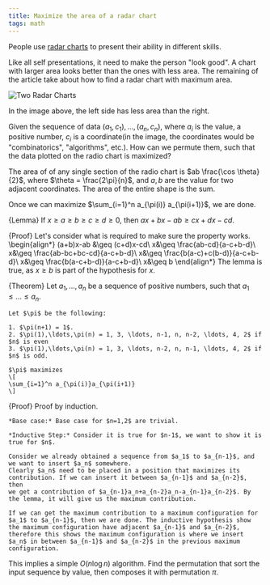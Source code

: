 ```yaml
---
title: Maximize the area of a radar chart
tags: math
---
```


People use [radar charts](http://en.wikipedia.org/wiki/Radar_chart) to present their ability in different skills. 

Like all self presentations, it need to make the person "look good". A chart with larger area looks better than the ones with less area. The remaining of the article take about how to find a radar chart with maximum area.

![Two Radar Charts](/files/radarchart.png.png)

In the image above, the left side has less area than the right. 

Given the sequence of data $(a_1,c_1),\ldots,(a_n,c_n)$, where $a_i$ is the value, a positive number, $c_i$ is a coordinate(in the image, the coordinates would be "combinatorics", "algorithms", etc.). How can we permute them, such that the data plotted on the radio chart is maximized? 

The area of of any single section of the radio chart is $ab \frac{\cos \theta}{2}$, where $\theta = \frac{2\pi}{n}$, and $a,b$ are the value for two adjacent coordinates. The area of the entire shape is the sum.

Once we can maximize $\sum_{i=1}^n a_{\pi(i)} a_{\pi(i+1)}$, we are done.

{Lemma}
    If $x\geq a\geq b \geq c \geq d\geq 0$, then $ax+bx - ab \geq cx+dx-cd$.

{Proof}
    Let's consider what is required to make sure the property works.
    \begin{align*}
    (a+b)x-ab &\geq  (c+d)x-cd\\
    x&\geq \frac{ab-cd}{a-c+b-d}\\
    x&\geq \frac{ab-bc+bc-cd}{a-c+b-d}\\
    x&\geq \frac{b(a-c)+c(b-d)}{a-c+b-d}\\
    x&\geq \frac{b(a-c+b-d)}{a-c+b-d}\\
    x&\geq b
    \end{align*}
    The lemma is true, as $x\geq b$ is part of the hypothesis for $x$.

{Theorem}
    Let $a_1,\ldots,a_n$ be a sequence of positive numbers, such that $a_1 \leq \ldots \leq a_n$. 
    
    Let $\pi$ be the following:

    1. $\pi(n+1) = 1$.
    2. $\pi(1),\ldots,\pi(n) = 1, 3, \ldots, n-1, n, n-2, \ldots, 4, 2$ if $n$ is even
    3. $\pi(1),\ldots,\pi(n) = 1, 3, \ldots, n-2, n, n-1, \ldots, 4, 2$ if $n$ is odd.
    
    $\pi$ maximizes
    \[
    \sum_{i=1}^n a_{\pi(i)}a_{\pi(i+1)}
    \]

{Proof}
    Proof by induction.
    
    *Base case:* Base case for $n=1,2$ are trivial.
    
    *Inductive Step:* Consider it is true for $n-1$, we want to show it is true for $n$.
    
    Consider we already obtained a sequence from $a_1$ to $a_{n-1}$, and we want to insert $a_n$ somewhere. 
    Clearly $a_n$ need to be placed in a position that maximizes its contribution. If we can insert it between $a_{n-1}$ and $a_{n-2}$, then
    we get a contribution of $a_{n-1}a_n+a_{n-2}a_n-a_{n-1}a_{n-2}$. By the lemma, it will give us the maximum contribution.
    
    If we can get the maximum contribution to a maximum configuration for $a_1$ to $a_{n-1}$, then we are done. The inductive hypothesis show the maximum configuration have adjacent $a_{n-1}$ and $a_{n-2}$, therefore this shows the maximum configuration is where we insert $a_n$ in between $a_{n-1}$ and $a_{n-2}$ in the previous maximum configuration.

This implies a simple $O(n \log n)$ algorithm. Find the permutation that sort the input sequence by value, then composes it with permutation $\pi$.